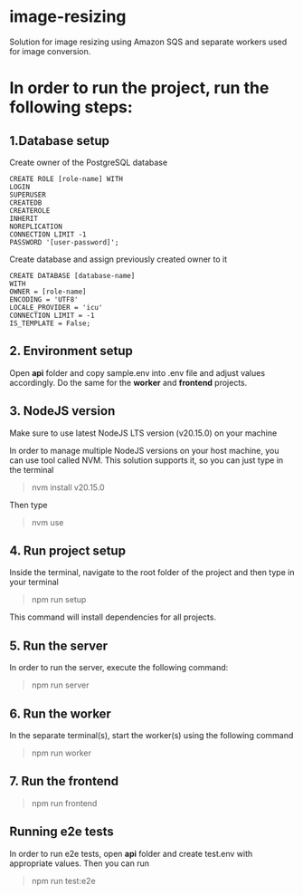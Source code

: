 # image-resizing

Solution for image resizing using Amazon SQS and separate workers used for image conversion.

# In order to run the project, run the following steps:

## 1.Database setup

Create owner of the PostgreSQL database

```
CREATE ROLE [role-name] WITH
LOGIN
SUPERUSER
CREATEDB
CREATEROLE
INHERIT
NOREPLICATION
CONNECTION LIMIT -1
PASSWORD '[user-password]';
```

Create database and assign previously created owner to it

```
CREATE DATABASE [database-name]
WITH
OWNER = [role-name]
ENCODING = 'UTF8'
LOCALE_PROVIDER = 'icu'
CONNECTION LIMIT = -1
IS_TEMPLATE = False;
```

## 2. Environment setup

Open **api** folder and copy sample.env into .env file and adjust values accordingly.
Do the same for the **worker** and **frontend** projects.

## 3. NodeJS version

Make sure to use latest NodeJS LTS version (v20.15.0) on your machine

In order to manage multiple NodeJS versions on your host machine, you can use tool called NVM. This solution supports it, so you can just type in the terminal

> nvm install v20.15.0

Then type

> nvm use

## 4. Run project setup

Inside the terminal, navigate to the root folder of the project and then type in your terminal

> npm run setup

This command will install dependencies for all projects.

## 5. Run the server

In order to run the server, execute the following command:

> npm run server

## 6. Run the worker

In the separate terminal(s), start the worker(s) using the following command

> npm run worker

## 7. Run the frontend

> npm run frontend

## Running e2e tests

In order to run e2e tests, open **api** folder and create test.env with appropriate values. Then you can run

> npm run test:e2e
